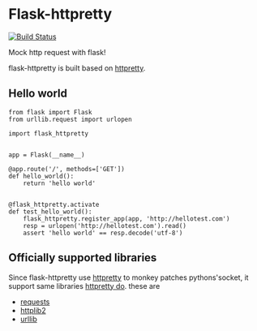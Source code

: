 # Flask-httpretty

[![Build Status](https://travis-ci.org/admire93/flask-httpretty.svg?branch=master)](https://travis-ci.org/admire93/flask-httpretty)

Mock http request with flask!

flask-httpretty is built based on [httpretty][hp].

## Hello world

    from flask import Flask
    from urllib.request import urlopen

    import flask_httpretty


    app = Flask(__name__)

    @app.route('/', methods=['GET'])
    def hello_world():
        return 'hello world'


    @flask_httpretty.activate
    def test_hello_world():
        flask_httpretty.register_app(app, 'http://hellotest.com')
        resp = urlopen('http://hellotest.com').read()
        assert 'hello world' == resp.decode('utf-8')

## Officially supported libraries

Since flask-httpretty use [httpretty][hp] to monkey patches pythons'socket,
it support same libraries [httpretty do][hp-support]. these are

  * [requests](http://docs.python-requests.org/en/latest/)
  * [httplib2](http://code.google.com/p/httplib2/)
  * [urllib](https://docs.python.org/3.4/library/urllib.request.html)

[hp]: https://github.com/gabrielfalcao/HTTPretty
[hp-support]: https://github.com/gabrielfalcao/HTTPretty#officially-supported-libraries
